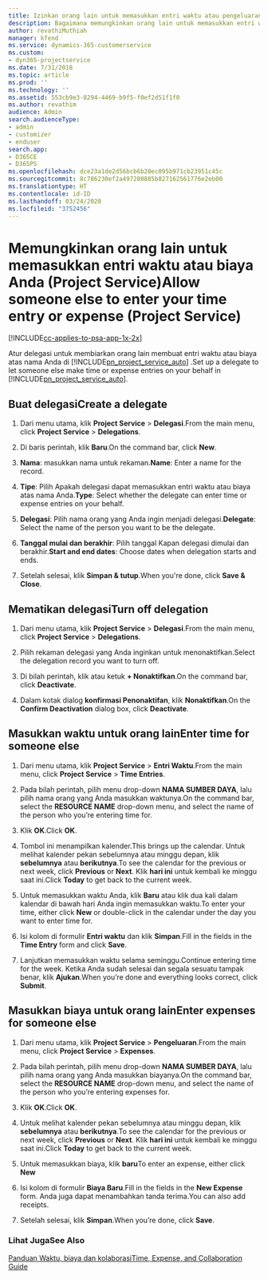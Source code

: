 ```yaml
---
title: Izinkan orang lain untuk memasukkan entri waktu atau pengeluaran
description: Bagaimana memungkinkan orang lain untuk memasukkan entri waktu atau biaya Anda dalam Project Service
author: revathiMuthiah
manager: kfend
ms.service: dynamics-365-customerservice
ms.custom:
- dyn365-projectservice
ms.date: 7/31/2018
ms.topic: article
ms.prod: ''
ms.technology: ''
ms.assetid: 553cb9e3-8294-4469-b9f5-f0ef2d51f1f0
ms.author: revathim
audience: Admin
search.audienceType:
- admin
- customizer
- enduser
search.app:
- D365CE
- D365PS
ms.openlocfilehash: dce23a1de2d56bcb6b20ec095b971cb23951c45c
ms.sourcegitcommit: 8c786230ef2a497280885b827162561776e2eb00
ms.translationtype: HT
ms.contentlocale: id-ID
ms.lasthandoff: 03/24/2020
ms.locfileid: "3752456"
---
```

# <a name="allow-someone-else-to-enter-your-time-entry-or-expense-project-service"></a><span data-ttu-id="e598c-103">Memungkinkan orang lain untuk memasukkan entri waktu atau biaya Anda (Project Service)</span><span class="sxs-lookup"><span data-stu-id="e598c-103">Allow someone else to enter your time entry or expense (Project Service)</span></span>

[!INCLUDE[cc-applies-to-psa-app-1x-2x](../includes/cc-applies-to-psa-app-1x-2x.md)]

<span data-ttu-id="e598c-104">Atur delegasi untuk membiarkan orang lain membuat entri waktu atau biaya atas nama Anda di [!INCLUDE[pn_project_service_auto](../includes/pn-project-service-auto.md)] .</span><span class="sxs-lookup"><span data-stu-id="e598c-104">Set up a delegate to let someone else make time or expense entries on your behalf in [!INCLUDE[pn_project_service_auto](../includes/pn-project-service-auto.md)].</span></span>  
  
## <a name="create-a-delegate"></a><span data-ttu-id="e598c-105">Buat delegasi</span><span class="sxs-lookup"><span data-stu-id="e598c-105">Create a delegate</span></span>  
  
1.  <span data-ttu-id="e598c-106">Dari menu utama, klik **Project Service** > **Delegasi**.</span><span class="sxs-lookup"><span data-stu-id="e598c-106">From the main menu, click **Project Service** > **Delegations**.</span></span>  
  
2.  <span data-ttu-id="e598c-107">Di baris perintah, klik **Baru**.</span><span class="sxs-lookup"><span data-stu-id="e598c-107">On the command bar, click **New**.</span></span>  
  
3. <span data-ttu-id="e598c-108">**Nama**: masukkan nama untuk rekaman.</span><span class="sxs-lookup"><span data-stu-id="e598c-108">**Name**: Enter a name for the record.</span></span>  
  
4. <span data-ttu-id="e598c-109">**Tipe**: Pilih Apakah delegasi dapat memasukkan entri waktu atau biaya atas nama Anda.</span><span class="sxs-lookup"><span data-stu-id="e598c-109">**Type**: Select whether the delegate can enter time or expense entries on your behalf.</span></span>  
  
5. <span data-ttu-id="e598c-110">**Delegasi**: Pilih nama orang yang Anda ingin menjadi delegasi.</span><span class="sxs-lookup"><span data-stu-id="e598c-110">**Delegate**: Select the name of the person you want to be the delegate.</span></span>  
  
6. <span data-ttu-id="e598c-111">**Tanggal mulai dan berakhir**: Pilih tanggal Kapan delegasi dimulai dan berakhir.</span><span class="sxs-lookup"><span data-stu-id="e598c-111">**Start and end dates**: Choose dates when delegation starts and ends.</span></span>  
  
7.  <span data-ttu-id="e598c-112">Setelah selesai, klik **Simpan & tutup**.</span><span class="sxs-lookup"><span data-stu-id="e598c-112">When you're done, click **Save & Close**.</span></span>  
  
## <a name="turn-off-delegation"></a><span data-ttu-id="e598c-113">Mematikan delegasi</span><span class="sxs-lookup"><span data-stu-id="e598c-113">Turn off delegation</span></span>  
  
1.  <span data-ttu-id="e598c-114">Dari menu utama, klik **Project Service** > **Delegasi**.</span><span class="sxs-lookup"><span data-stu-id="e598c-114">From the main menu, click **Project Service** > **Delegations**.</span></span>  
  
2.  <span data-ttu-id="e598c-115">Pilih rekaman delegasi yang Anda inginkan untuk menonaktifkan.</span><span class="sxs-lookup"><span data-stu-id="e598c-115">Select the delegation record you want to turn off.</span></span>  
  
3.  <span data-ttu-id="e598c-116">Di bilah perintah, klik atau ketuk **+ Nonaktifkan**.</span><span class="sxs-lookup"><span data-stu-id="e598c-116">On the command bar, click **Deactivate**.</span></span>  
  
4.  <span data-ttu-id="e598c-117">Dalam kotak dialog **konfirmasi Penonaktifan**, klik **Nonaktifkan**.</span><span class="sxs-lookup"><span data-stu-id="e598c-117">On the **Confirm Deactivation** dialog box, click **Deactivate**.</span></span>  
  
## <a name="enter-time-for-someone-else"></a><span data-ttu-id="e598c-118">Masukkan waktu untuk orang lain</span><span class="sxs-lookup"><span data-stu-id="e598c-118">Enter time for someone else</span></span>  
  
1.  <span data-ttu-id="e598c-119">Dari menu utama, klik **Project Service** > **Entri Waktu**.</span><span class="sxs-lookup"><span data-stu-id="e598c-119">From the main menu, click **Project Service** > **Time Entries**.</span></span>  
  
2.  <span data-ttu-id="e598c-120">Pada bilah perintah, pilih menu drop-down **NAMA SUMBER DAYA**, lalu pilih nama orang yang Anda masukkan waktunya.</span><span class="sxs-lookup"><span data-stu-id="e598c-120">On the command bar, select the **RESOURCE NAME** drop-down menu, and select the name of the person who you’re entering time for.</span></span>  
  
3.  <span data-ttu-id="e598c-121">Klik **OK**.</span><span class="sxs-lookup"><span data-stu-id="e598c-121">Click **OK**.</span></span>  
  
4.  <span data-ttu-id="e598c-122">Tombol ini menampilkan kalender.</span><span class="sxs-lookup"><span data-stu-id="e598c-122">This brings up the calendar.</span></span> <span data-ttu-id="e598c-123">Untuk melihat kalender pekan sebelumnya atau minggu depan, klik **sebelumnya** atau **berikutnya**.</span><span class="sxs-lookup"><span data-stu-id="e598c-123">To see the calendar for the previous or next week, click **Previous** or **Next**.</span></span> <span data-ttu-id="e598c-124">Klik **hari ini** untuk kembali ke minggu saat ini.</span><span class="sxs-lookup"><span data-stu-id="e598c-124">Click **Today** to get back to the current week.</span></span>  
  
5.  <span data-ttu-id="e598c-125">Untuk memasukkan waktu Anda, klik **Baru** atau klik dua kali dalam kalendar di bawah hari Anda ingin memasukkan waktu.</span><span class="sxs-lookup"><span data-stu-id="e598c-125">To enter your time, either click **New** or double-click in the calendar under the day you want to enter time for.</span></span>  
  
6.  <span data-ttu-id="e598c-126">Isi kolom di formulir **Entri waktu** dan klik **Simpan**.</span><span class="sxs-lookup"><span data-stu-id="e598c-126">Fill in the fields in the **Time Entry** form and click **Save**.</span></span>  
  
7.  <span data-ttu-id="e598c-127">Lanjutkan memasukkan waktu selama seminggu.</span><span class="sxs-lookup"><span data-stu-id="e598c-127">Continue entering time for the week.</span></span> <span data-ttu-id="e598c-128">Ketika Anda sudah selesai dan segala sesuatu tampak benar, klik **Ajukan**.</span><span class="sxs-lookup"><span data-stu-id="e598c-128">When you’re done and everything looks correct, click **Submit**.</span></span>  
  
## <a name="enter-expenses-for-someone-else"></a><span data-ttu-id="e598c-129">Masukkan biaya untuk orang lain</span><span class="sxs-lookup"><span data-stu-id="e598c-129">Enter expenses for someone else</span></span>  
  
1.  <span data-ttu-id="e598c-130">Dari menu utama, klik **Project Service** > **Pengeluaran**.</span><span class="sxs-lookup"><span data-stu-id="e598c-130">From the main menu, click **Project Service** > **Expenses**.</span></span>  
  
2.  <span data-ttu-id="e598c-131">Pada bilah perintah, pilih menu drop-down **NAMA SUMBER DAYA**, lalu pilih nama orang yang Anda masukkan biayanya.</span><span class="sxs-lookup"><span data-stu-id="e598c-131">On the command bar, select the **RESOURCE NAME** drop-down menu, and select the name of the person who you’re entering expenses for.</span></span>  
  
3.  <span data-ttu-id="e598c-132">Klik **OK**.</span><span class="sxs-lookup"><span data-stu-id="e598c-132">Click **OK**.</span></span>  
  
4.  <span data-ttu-id="e598c-133">Untuk melihat kalender pekan sebelumnya atau minggu depan, klik **sebelumnya** atau **berikutnya**.</span><span class="sxs-lookup"><span data-stu-id="e598c-133">To see the calendar for the previous or next week, click **Previous** or **Next**.</span></span> <span data-ttu-id="e598c-134">Klik **hari ini** untuk kembali ke minggu saat ini.</span><span class="sxs-lookup"><span data-stu-id="e598c-134">Click **Today** to get back to the current week.</span></span>  
  
5.  <span data-ttu-id="e598c-135">Untuk memasukkan biaya, klik **baru**</span><span class="sxs-lookup"><span data-stu-id="e598c-135">To enter an expense, either click **New**</span></span>  
  
6.  <span data-ttu-id="e598c-136">Isi kolom di formulir **Biaya Baru**.</span><span class="sxs-lookup"><span data-stu-id="e598c-136">Fill in the fields in the **New Expense** form.</span></span> <span data-ttu-id="e598c-137">Anda juga dapat menambahkan tanda terima.</span><span class="sxs-lookup"><span data-stu-id="e598c-137">You can also add receipts.</span></span>  
  
7.  <span data-ttu-id="e598c-138">Setelah selesai, klik **Simpan**.</span><span class="sxs-lookup"><span data-stu-id="e598c-138">When you’re done, click **Save**.</span></span>  
  
### <a name="see-also"></a><span data-ttu-id="e598c-139">Lihat Juga</span><span class="sxs-lookup"><span data-stu-id="e598c-139">See Also</span></span>  
 [<span data-ttu-id="e598c-140">Panduan Waktu, biaya dan kolaborasi</span><span class="sxs-lookup"><span data-stu-id="e598c-140">Time, Expense, and Collaboration Guide</span></span>](../project-service/time-expense-collaboration-guide.md)
